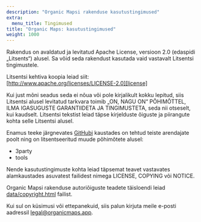 ```yaml
---
description: "Organic Mapsi rakenduse kasutustingimused"
extra:
  menu_title: Tingimused
title: "Organic Maps: kasutustingimused"
weight: 1000
---
```


Rakendus on avaldatud ja levitatud Apache License, versioon 2.0 (edaspidi
„Litsents“) alusel. Sa võid seda rakendust kasutada vaid vastavalt Litsentsi
tingimustele.

Litsentsi kehtiva koopia leiad siit:
[http://www.apache.org/licenses/LICENSE-2.0][license]

Kui just mõni seadus seda ei nõua või pole kirjalikult kokku lepitud, siis
Litsentsi alusel levitatud tarkvara toimib „ON, NAGU ON“ PÕHIMÕTTEL, ILMA
IGASUGUSTE GARANTIIDETA JA TINGIMUSTETA, seda nii otseselt, kui
kaudselt. Litsentsi tekstist leiad täpse kirjelduste õiguste ja piirangute
kohta selle Litsentsi alusel.

Enamus teeke järgnevates [GitHubi][github] kaustades on tehtud teiste
arendajate poolt ning on litsentseeritud muude põhimõtete alusel:

- 3party
- tools

Nende kasutustingimuste kohta leiad täpsemat teavet vastavates alamkaustades
asuvatest failidest nimega LICENSE, COPYING või NOTICE.

Organic Mapsi rakenduse autoriõiguste teadete täisloendi leiad
[data/copyright.html][copyright] failist.

Kui sul on küsimusi või ettepanekuid, siis palun kirjuta meile e-posti
aadressil [legal@organicmaps.app](mailto:legal@organicmaps.app).

[github]: https://github.com/organicmaps/organicmaps
[license]: http://www.apache.org/licenses/LICENSE-2.0
[copyright]: https://htmlpreview.github.io/?https://github.com/organicmaps/organicmaps/master/data/copyright.html
